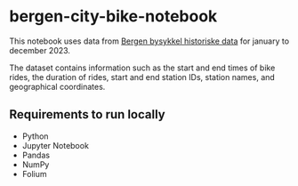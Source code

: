 # bergen-city-bike-notebook

This notebook uses data from [Bergen bysykkel historiske data](https://bergenbysykkel.no/apne-data/historisk) for january to december 2023.

The dataset contains information such as the start and end times of bike rides, the duration of rides, start and end station IDs, station names, and geographical coordinates.

## Requirements to run locally

- Python
- Jupyter Notebook
- Pandas
- NumPy
- Folium
